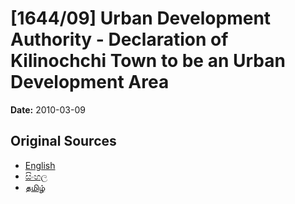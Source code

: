 # [1644/09] Urban Development Authority - Declaration of Kilinochchi Town to be an Urban Development Area

**Date:** 2010-03-09

## Original Sources

- [English](https://documents.gov.lk/view/extra-gazettes/2010/3/1644-09_E.pdf)
- [සිංහල](https://documents.gov.lk/view/extra-gazettes/2010/3/1644-09_S.pdf)
- [தமிழ்](https://documents.gov.lk/view/extra-gazettes/2010/3/1644-09_T.pdf)

